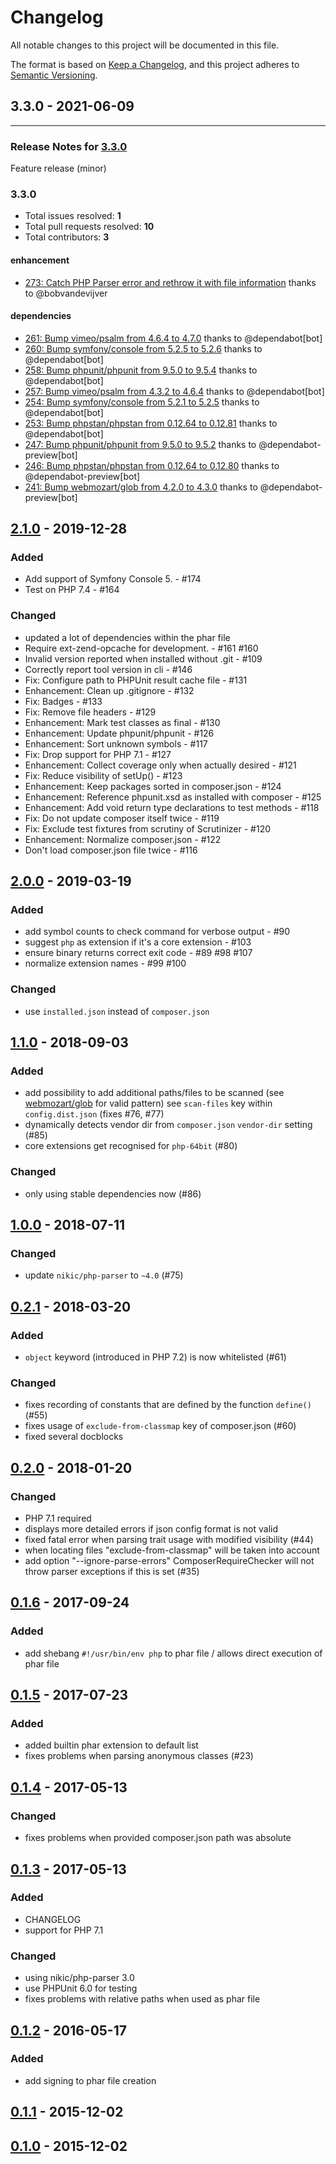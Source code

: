 # Changelog

All notable changes to this project will be documented in this file.

The format is based on [Keep a Changelog](https://keepachangelog.com/en/1.0.0/),
and this project adheres to [Semantic Versioning](https://semver.org/spec/v2.0.0.html).

## 3.3.0 - 2021-06-09


-----

### Release Notes for [3.3.0](https://github.com/maglnet/ComposerRequireChecker/milestone/15)

Feature release (minor)

### 3.3.0

- Total issues resolved: **1**
- Total pull requests resolved: **10**
- Total contributors: **3**

#### enhancement

 - [273: Catch PHP Parser error and rethrow it with file information](https://github.com/maglnet/ComposerRequireChecker/pull/273) thanks to @bobvandevijver

#### dependencies

 - [261: Bump vimeo/psalm from 4.6.4 to 4.7.0](https://github.com/maglnet/ComposerRequireChecker/pull/261) thanks to @dependabot[bot]
 - [260: Bump symfony/console from 5.2.5 to 5.2.6](https://github.com/maglnet/ComposerRequireChecker/pull/260) thanks to @dependabot[bot]
 - [258: Bump phpunit/phpunit from 9.5.0 to 9.5.4](https://github.com/maglnet/ComposerRequireChecker/pull/258) thanks to @dependabot[bot]
 - [257: Bump vimeo/psalm from 4.3.2 to 4.6.4](https://github.com/maglnet/ComposerRequireChecker/pull/257) thanks to @dependabot[bot]
 - [254: Bump symfony/console from 5.2.1 to 5.2.5](https://github.com/maglnet/ComposerRequireChecker/pull/254) thanks to @dependabot[bot]
 - [253: Bump phpstan/phpstan from 0.12.64 to 0.12.81](https://github.com/maglnet/ComposerRequireChecker/pull/253) thanks to @dependabot[bot]
 - [247: Bump phpunit/phpunit from 9.5.0 to 9.5.2](https://github.com/maglnet/ComposerRequireChecker/pull/247) thanks to @dependabot-preview[bot]
 - [246: Bump phpstan/phpstan from 0.12.64 to 0.12.80](https://github.com/maglnet/ComposerRequireChecker/pull/246) thanks to @dependabot-preview[bot]
 - [241: Bump webmozart/glob from 4.2.0 to 4.3.0](https://github.com/maglnet/ComposerRequireChecker/pull/241) thanks to @dependabot-preview[bot]

## [2.1.0] - 2019-12-28
### Added
- Add support of Symfony Console 5. - #174
- Test on PHP 7.4 - #164

### Changed
- updated a lot of dependencies within the phar file
- Require ext-zend-opcache for development. - #161 #160
- Invalid version reported when installed without .git - #109 
- Correctly report tool version in cli - #146
- Fix: Configure path to PHPUnit result cache file - #131 
- Enhancement: Clean up .gitignore - #132 
- Fix: Badges - #133 
- Fix: Remove file headers - #129 
- Enhancement: Mark test classes as final - #130 
- Enhancement: Update phpunit/phpunit - #126 
- Enhancement: Sort unknown symbols - #117 
- Fix: Drop support for PHP 7.1 - #127 
- Enhancement: Collect coverage only when actually desired - #121 
- Fix: Reduce visibility of setUp() - #123 
- Enhancement: Keep packages sorted in composer.json - #124 
- Enhancement: Reference phpunit.xsd as installed with composer - #125 
- Enhancement: Add void return type declarations to test methods - #118 
- Fix: Do not update composer itself twice - #119 
- Fix: Exclude test fixtures from scrutiny of Scrutinizer - #120 
- Enhancement: Normalize composer.json - #122 
- Don't load composer.json file twice - #116

## [2.0.0] - 2019-03-19
### Added
- add symbol counts to check command for verbose output - #90
- suggest `php` as extension if it's a core extension - #103
- ensure binary returns correct exit code - #89 #98 #107
- normalize extension names - #99 #100

### Changed
- use `installed.json` instead of `composer.json`

## [1.1.0] - 2018-09-03
### Added
- add possibility to add additional paths/files to be scanned (see [webmozart/glob](https://github.com/webmozart/glob) for valid pattern)
  see `scan-files` key within `config.dist.json` (fixes #76, #77)
- dynamically detects vendor dir from `composer.json` `vendor-dir` setting (#85)
- core extensions get recognised for `php-64bit` (#80)

### Changed
- only using stable dependencies now (#86)

## [1.0.0] - 2018-07-11
### Changed
- update `nikic/php-parser` to `~4.0` (#75)

## [0.2.1] - 2018-03-20
### Added
- `object` keyword (introduced in PHP 7.2) is now whitelisted (#61) 

### Changed
- fixes recording of constants that are defined by the function `define()` (#55)
- fixes usage of `exclude-from-classmap` key of composer.json (#60)
- fixed several docblocks 

## [0.2.0] - 2018-01-20
### Changed
- PHP 7.1 required
- displays more detailed errors if json config format is not valid
- fixed fatal error when parsing trait usage with modified visibility (#44)
- when locating files "exclude-from-classmap" will be taken into account
- add option "--ignore-parse-errors"
  ComposerRequireChecker will not throw parser exceptions if this is set (#35)

## [0.1.6] - 2017-09-24
### Added
- add shebang `#!/usr/bin/env php` to phar file / allows direct execution of phar file 

## [0.1.5] - 2017-07-23
### Added
- added builtin phar extension to default list
- fixes problems when parsing anonymous classes (#23)

## [0.1.4] - 2017-05-13
### Changed
- fixes problems when provided composer.json path was absolute

## [0.1.3] - 2017-05-13
### Added
- CHANGELOG
- support for PHP 7.1

### Changed
- using nikic/php-parser 3.0
- use PHPUnit 6.0 for testing
- fixes problems with relative paths when used as phar file

## [0.1.2] - 2016-05-17
### Added
- add signing to phar file creation

## [0.1.1] - 2015-12-02

## [0.1.0] - 2015-12-02

[Unreleased]: https://github.com/maglnet/ComposerRequireChecker/compare/2.1.0...HEAD
[2.1.0]: https://github.com/maglnet/ComposerRequireChecker/compare/2.0.0...2.1.0
[2.0.0]: https://github.com/maglnet/ComposerRequireChecker/compare/1.1.0...2.0.0
[1.1.0]: https://github.com/maglnet/ComposerRequireChecker/compare/1.0.0...1.1.0
[1.0.0]: https://github.com/maglnet/ComposerRequireChecker/compare/0.2.1...1.0.0
[0.2.1]: https://github.com/maglnet/ComposerRequireChecker/compare/0.2.0...0.2.1
[0.2.0]: https://github.com/maglnet/ComposerRequireChecker/compare/0.1.6...0.2.0
[0.1.6]: https://github.com/maglnet/ComposerRequireChecker/compare/0.1.5...0.1.6
[0.1.5]: https://github.com/maglnet/ComposerRequireChecker/compare/0.1.4...0.1.5
[0.1.4]: https://github.com/maglnet/ComposerRequireChecker/compare/0.1.3...0.1.4
[0.1.3]: https://github.com/maglnet/ComposerRequireChecker/compare/0.1.2...0.1.3
[0.1.2]: https://github.com/maglnet/ComposerRequireChecker/compare/0.1.1...0.1.2
[0.1.1]: https://github.com/maglnet/ComposerRequireChecker/compare/0.1.0...0.1.1
[0.1.0]: https://github.com/maglnet/ComposerRequireChecker/compare/8ea36556ad0ccb0618391cff6c1dd53e1e07486f...0.1.0
